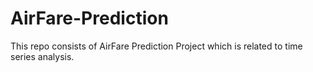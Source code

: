 # AirFare-Prediction
This repo consists of AirFare Prediction Project which is related to time series analysis. 
